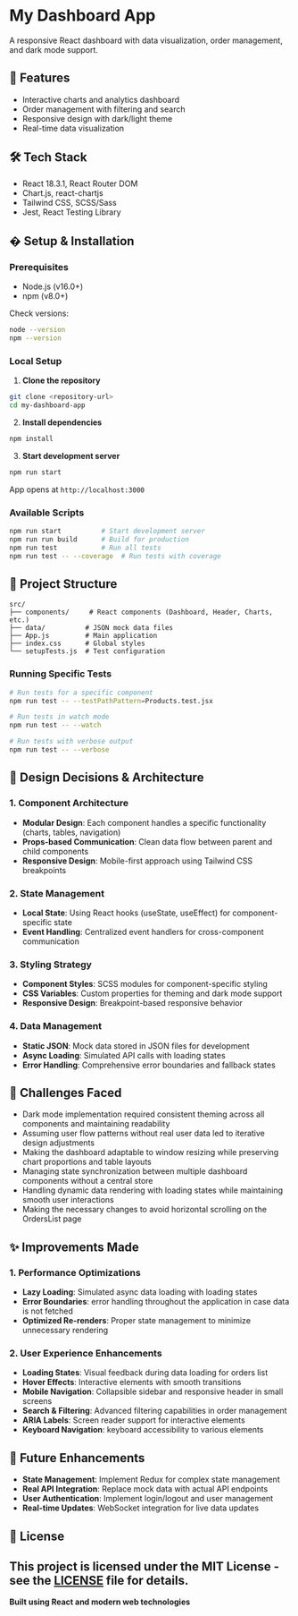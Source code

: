 # My Dashboard App

A responsive React dashboard with data visualization, order management, and dark mode support.

## 🚀 Features

- Interactive charts and analytics dashboard
- Order management with filtering and search
- Responsive design with dark/light theme
- Real-time data visualization

## 🛠️ Tech Stack

- React 18.3.1, React Router DOM
- Chart.js, react-chartjs
- Tailwind CSS, SCSS/Sass
- Jest, React Testing Library

## � Setup & Installation

### Prerequisites

- Node.js (v16.0+)
- npm (v8.0+)

Check versions:

```bash
node --version
npm --version
```

### Local Setup

1. **Clone the repository**

```bash
git clone <repository-url>
cd my-dashboard-app
```

2. **Install dependencies**

```bash
npm install
```

3. **Start development server**

```bash
npm run start
```

App opens at `http://localhost:3000`

### Available Scripts

```bash
npm run start          # Start development server
npm run run build      # Build for production
npm run test           # Run all tests
npm run test -- --coverage  # Run tests with coverage
```

## 📁 Project Structure

```
src/
├── components/     # React components (Dashboard, Header, Charts, etc.)
├── data/          # JSON mock data files
├── App.js         # Main application
├── index.css      # Global styles
└── setupTests.js  # Test configuration
```

### Running Specific Tests

```bash
# Run tests for a specific component
npm run test -- --testPathPattern=Products.test.jsx

# Run tests in watch mode
npm run test -- --watch

# Run tests with verbose output
npm run test -- --verbose
```

## 🎨 Design Decisions & Architecture

### 1. **Component Architecture**

- **Modular Design**: Each component handles a specific functionality (charts, tables, navigation)
- **Props-based Communication**: Clean data flow between parent and child components
- **Responsive Design**: Mobile-first approach using Tailwind CSS breakpoints

### 2. **State Management**

- **Local State**: Using React hooks (useState, useEffect) for component-specific state
- **Event Handling**: Centralized event handlers for cross-component communication

### 3. **Styling Strategy**

- **Component Styles**: SCSS modules for component-specific styling
- **CSS Variables**: Custom properties for theming and dark mode support
- **Responsive Design**: Breakpoint-based responsive behavior

### 4. **Data Management**

- **Static JSON**: Mock data stored in JSON files for development
- **Async Loading**: Simulated API calls with loading states
- **Error Handling**: Comprehensive error boundaries and fallback states

## 🚧 Challenges Faced

- Dark mode implementation required consistent theming across all components and maintaining readability
- Assuming user flow patterns without real user data led to iterative design adjustments
- Making the dashboard adaptable to window resizing while preserving chart proportions and table layouts
- Managing state synchronization between multiple dashboard components without a central store
- Handling dynamic data rendering with loading states while maintaining smooth user interactions
- Making the necessary changes to avoid horizontal scrolling on the OrdersList page

## ✨ Improvements Made

### 1. **Performance Optimizations**

- **Lazy Loading**: Simulated async data loading with loading states
- **Error Boundaries**: error handling throughout the application in case data is not fetched
- **Optimized Re-renders**: Proper state management to minimize unnecessary rendering

### 2. **User Experience Enhancements**

- **Loading States**: Visual feedback during data loading for orders list
- **Hover Effects**: Interactive elements with smooth transitions
- **Mobile Navigation**: Collapsible sidebar and responsive header in small screens
- **Search & Filtering**: Advanced filtering capabilities in order management
- **ARIA Labels**: Screen reader support for interactive elements
- **Keyboard Navigation**: keyboard accessibility to various elements

## 🔮 Future Enhancements

- **State Management**: Implement Redux for complex state management
- **Real API Integration**: Replace mock data with actual API endpoints
- **User Authentication**: Implement login/logout and user management
- **Real-time Updates**: WebSocket integration for live data updates

## 📝 License

## This project is licensed under the MIT License - see the [LICENSE](LICENSE) file for details.

**Built using React and modern web technologies**
